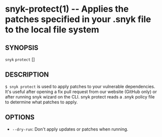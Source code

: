 # snyk-protect(1) -- Applies the patches specified in your .snyk file to the local file system

## SYNOPSIS

`snyk` `protect` \[<OPTIONS>\]

## DESCRIPTION

`$ snyk protect` is used to apply patches to your vulnerable dependencies. It's useful after opening a fix pull request from our website (GitHub only) or after running snyk wizard on the CLI. snyk protect reads a .snyk policy file to determine what patches to apply.

## OPTIONS

- `--dry-run`:
  Don't apply updates or patches when running.
